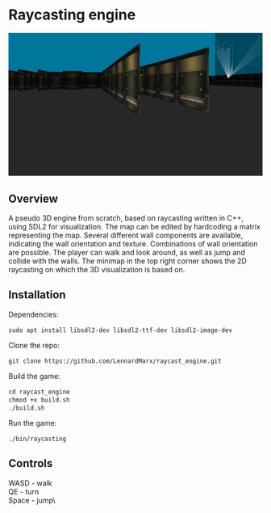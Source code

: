 # Raycasting engine

<img src="resources/rayCastEngine.png" width="600">

## Overview
A pseudo 3D engine from scratch, based on raycasting written in C++, using SDL2 for visualization. The map can be edited by hardcoding a matrix representing the map. Several different wall components are available, indicating the wall orientation and texture. Combinations of wall orientation are possible. The player can walk and look around, as well as jump and collide with the walls. The minimap in the top right corner shows the 2D raycasting on which the 3D visualization is based on.

## Installation
Dependencies:
```
sudo apt install libsdl2-dev libsdl2-ttf-dev libsdl2-image-dev
```
Clone the repo:
```
git clone https://github.com/LennardMarx/raycast_engine.git
```
Build the game:
```
cd raycast_engine
chmod +x build.sh
./build.sh
```
Run the game:
```
./bin/raycasting
```

## Controls
WASD - walk\
QE - turn\
Space - jump\
